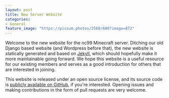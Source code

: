 ```yaml
---
layout: post
title: New Server Website
categories:
- General
feature_image: "https://picsum.photos/2560/600?image=872"
---
```


Welcome to the new website for the nc99 Minecraft server. Ditching our old Django based website (and Wordpress before that), the new website is statically generated and based on [Jekyll](https://jekyllrb.com), which should hopefully make it more maintainable going forward. We hope this website is a useful resource for our existing members and serves as a good introduction for others that are interested in joining. 

This website is released under an open source license, and its source code is [publicly available on GitHub](https://github.com/nicolaschan/nc99.co), if you're interested. Opening issues and making contributions in the form of pull requests are very welcome. 

